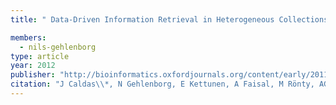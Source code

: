 ```yaml
---
title: " Data-Driven Information Retrieval in Heterogeneous Collections of Transcriptomics Data Links SIM2s to Malignant Pleural Mesothelioma"

members:
  - nils-gehlenborg
type: article
year: 2012
publisher: "http://bioinformatics.oxfordjournals.org/content/early/2011/11/20/bioinformatics.btr634.abstract"
citation: "J Caldas\\*, N Gehlenborg, E Kettunen, A Faisal, M Rönty, AG Nicholson, S Knuutila, A Brazma and S Kaski, “Data-Driven Information Retrieval in Heterogeneous Collections of Transcriptomics Data Links SIM2s to Malignant Pleural Mesothelioma“, *Bioinformatics* **28**(2):246-253 (2012)."
---
```

